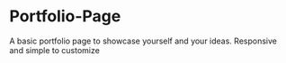 # Portfolio-Page
A basic portfolio page to showcase yourself and your ideas. Responsive and simple to customize
